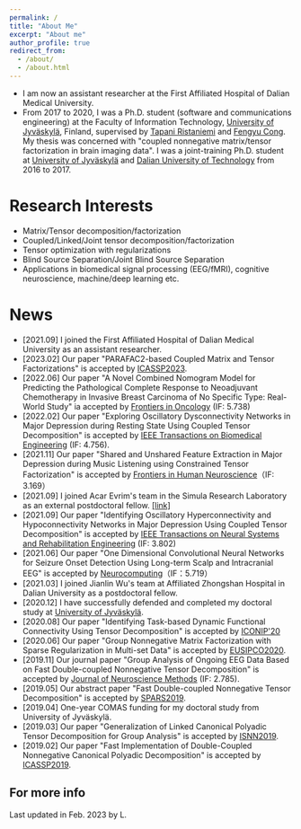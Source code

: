 ```yaml
---
permalink: /
title: "About Me"
excerpt: "About me"
author_profile: true
redirect_from: 
  - /about/
  - /about.html
---
```


- I am now an assistant researcher at the First Affiliated Hospital of Dalian Medical University. 
-  From 2017 to 2020, I was a Ph.D. student (software and communications engineering) at the Faculty of Information Technology, [University of Jyväskylä](https://jyu.fi/en), Finland, supervised by [Tapani Ristaniemi](http://users.jyu.fi/~riesta/) and [Fengyu Cong](http://www.escience.cn/people/cong/index.html). My thesis was concerned with "coupled nonnegative matrix/tensor factorization in brain imaging data". I was a joint-training Ph.D. student at [University of Jyväskylä](https://jyu.fi/en) and [Dalian University of Technology](http://en.dlut.edu.cn/) from 2016 to 2017.

Research Interests
======
- Matrix/Tensor decomposition/factorization
- Coupled/Linked/Joint tensor decomposition/factorization
- Tensor optimization with regularizations
- Blind Source Separation/Joint Blind Source Separation
- Applications in biomedical signal processing (EEG/fMRI), cognitive neuroscience, machine/deep learning etc.

News 
======
- [2021.09] I joined the First Affiliated Hospital of Dalian Medical University as an assistant researcher. 
- [2023.02] Our paper "PARAFAC2-based Coupled Matrix and Tensor Factorizations" is accepted by [ICASSP2023](https://arxiv.org/pdf/2210.13054.pdf).
- [2022.06] Our paper "A Novel Combined Nomogram Model for Predicting the Pathological Complete Response to Neoadjuvant Chemotherapy in Invasive Breast Carcinoma of No Specific Type: Real-World Study" ia accepted by [Frontiers in Oncology](https://www.ncbi.nlm.nih.gov/pmc/articles/PMC9207207/) (IF: 5.738)
- [2022.02] Our paper "Exploring Oscillatory Dysconnectivity Networks in Major Depression during Resting State Using Coupled Tensor Decomposition" is accepted by [IEEE Transactions on Biomedical Engineering](https://ieeexplore.ieee.org/abstract/document/9716736/) (IF: 4.756).
- [2021.11] Our paper "Shared and Unshared Feature Extraction in Major Depression during Music Listening using Constrained Tensor Factorization" is accepted by [Frontiers in Human Neuroscience](https://www.frontiersin.org/articles/10.3389/fnhum.2021.799288/abstract)（IF: 3.169）
- [2021.09] I joined Acar Evrim's team in the Simula Research Laboratory as an external postdoctoral fellow. [[link]](https://www.simula.no/user/234290)
- [2021.09] Our paper "Identifying Oscillatory Hyperconnectivity and Hypoconnectivity Networks in Major Depression Using Coupled Tensor Decomposition" is accepted by [IEEE Transactions on Neural Systems and Rehabilitation Engineering](https://ieeexplore.ieee.org/document/9531642) (IF: 3.802)
- [2021.06] Our paper "One Dimensional Convolutional Neural Networks for Seizure Onset Detection Using Long-term Scalp and Intracranial EEG" is accepted by [Neurocomputing](https://www.sciencedirect.com/science/article/pii/S0925231221009723)（IF：5.719）
- [2021.03] I joined Jianlin Wu's team at Affiliated Zhongshan Hospital in Dalian University as a postdoctoral fellow.
- [2020.12] I have successfully defended and completed my doctoral study at [University of Jyväskylä](https://www.jyu.fi/en/current/archive/2020/11/2-12-2020-m-eng-xiulin-wang-faculty-of-information-technology-software-and-communications-engineering-online-event).
- [2020.08] Our paper "Identifying Task-based Dynamic Functional Connectivity Using Tensor Decomposition" is accepted by [ICONIP'20](https://www.apnns.org/ICONIP2020/)
- [2020.06] Our paper "Group Nonnegative Matrix Factorization with Sparse Regularization in Multi-set Data" is accepted by [EUSIPCO2020](https://eusipco2020.org/).
- [2019.11] Our journal paper "Group Analysis of Ongoing EEG Data Based on Fast
Double-coupled Nonnegative Tensor Decomposition" is accepted by [Journal of Neuroscience Methods](https://www.sciencedirect.com/science/article/pii/S0165027019303590) (IF: 2.785).
- [2019.05] Our abstract paper "Fast Double-coupled Nonnegative Tensor Decomposition" is accepted by [SPARS2019](http://www.spars-workshop.org/en/index.html).
- [2019.04] One-year COMAS funding for my doctoral study from University of Jyväskylä.
- [2019.03] Our paper "Generalization of Linked Canonical Polyadic Tensor Decomposition for Group Analysis" is accepted by [ISNN2019](https://conference.cs.cityu.edu.hk/isnn/).
- [2019.02] Our paper "Fast Implementation of Double-Coupled Nonnegative Canonical Polyadic Decomposition" is accepted by [ICASSP2019](https://2019.ieeeicassp.org/).

For more info
------
Last updated in Feb. 2023 by L.
